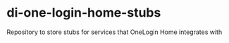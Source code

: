 # di-one-login-home-stubs
Repository to store stubs for services that OneLogin Home integrates with
